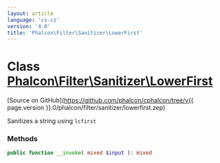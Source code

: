 ```yaml
---
layout: article
language: 'cs-cz'
version: '4.0'
title: 'Phalcon\Filter\Sanitizer\LowerFirst'
---
```

# Class [Phalcon\Filter\Sanitizer\LowerFirst](Phalcon_Filter_Sanitizer_LowerFirst)

[Source on GitHub](https://github.com/phalcon/cphalcon/tree/v{{ page.version }}.0/phalcon/filter/sanitizer/lowerfirst.zep)

Sanitizes a string using `lcfirst`

### Methods

```php
public function __invoke( mixed $input ): mixed
```